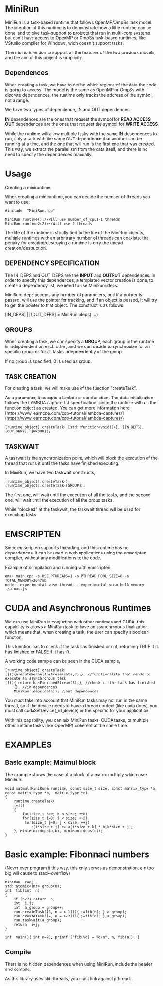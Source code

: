 
# MiniRun

MiniRun is a task-based runtime that follows OpenMP/OmpSs task model. The intention of this runtime is to demonstrate how a little runtime can be done, and to give task-support to projects that run in  multi-core systems but don't have access to OpenMP or OmpSs task-based runtimes, like VStudio compiler for Windows, wich doesn't support tasks.

There is no intention to support all the features of the two previous models, and the aim of this project is simplicity.  

## Dependences

When creating a task, we have to define which regions of the data the code is going to access. The model is the same as OpenMP or OmpSs with discrete dependences, the runtime only tracks the address of the symbol, not a range.

We have two types of dependence, IN and OUT dependences:

**IN** dependences are the ones that request the symbol for **READ ACCESS**
**OUT** dependences are the ones that request the symbol for **WRITE ACCESS**

While the runtime will allow multiple tasks with the same IN dependences to run, only a task with the same OUT dependence that another can be running at a time, and the one that will run is the first one that was created. This way, we extract the parallelism from the data itself, and there is no need to specify the dependences manually.  

# Usage

Creating a miniruntime:

When creating a miniruntime, you can decide the number of threads you want to use:


    #include  "MiniRun.hpp"
	
	MiniRun runtime();//Will use number_of_cpus-1 threads
	MiniRun runtime2(2);//Will use 2 threads
The life of the runtime is strictly tied to the life of the MiniRun objects, multiple runtimes with an arbritrary number of threads can coexists, the penalty for creating/destroying a runtime is only the thread creation/destruction.
	 


## DEPENDENCY SPECIFICATION
The IN_DEPS and OUT_DEPS are the **INPUT** and **OUTPUT** dependences. In order to specify this dependences, a templated vector creation is done, to create a dependency list, we need to use MiniRun::deps.

MiniRun::deps accepts any number of parameters, and if a pointer is passed, will use the pointer for tracking, and if an object is passed, it will try to get the pointer to that object. The construct is as follows:
 
[IN_DEPS] || [OUT_DEPS]  =      MiniRun::deps( <obj1>...); 

## GROUPS

When creating a task, we can specify a **GROUP**,  each group in the runtime is indepdendent on each other, and we can decide to synchronize for an specific group or for all tasks indepdendently of the group.

If no group is specified, 0 is used as group.

## TASK CREATION
For creating a task, we will make use of the function "createTask". 

As a parameter, it accepts a lambda or  std::function. The data initialization follows the LAMBDA capture list specification, since the runtime will run the function object as created. You can get more information here: [https://www.learncpp.com/cpp-tutorial/lambda-captures/](https://www.learncpp.com/cpp-tutorial/lambda-captures/)

    [runtime_object].createTask( [std::function<void()>], [IN_DEPS], [OUT_DEPS], [GROUP]); 

## TASKWAIT

A taskwait is the synchronization point, which will block the execution of the thread that runs it until the tasks have finished executing. 

In MiniRun, we have two taskwait constructs, 
 
    [runtime_object].createTask(); 
    [runtime_object].createTask([GROUP]); 

The first one, will wait until the execution of all the tasks, and the second one, will wait until the execution of all the group tasks.

While "blocked" at the taskwait, the taskwait thread will be used for executing tasks.

# EMSCRIPTEN

Since emscripten supports threading, and this runtime has no dependences, it can be used in web applications using the emscripten compiler, without any modifications to the code.

Example of compilation and running with emscripten:
 
    em++ main.cpp -s USE_PTHREADS=1 -s PTHREAD_POOL_SIZE=8 -s TOTAL_MEMORY=2047mb
    node --experimental-wasm-threads --experimental-wasm-bulk-memory  ./a.out.js 

# CUDA and Asynchronous Runtimes

We can use MiniRun in conjuction with other runtimes and CUDA, this capability is allows a MiniRun task to have an asynchronous finalization, which means that, when creating a task,  the user can specify  a boolean function.

This function has to check if the task has finished or not, returning TRUE if it has finished or FALSE if it hasn't.

A working code sample can be seen in the CUDA sample,  
	
	[runtime_object].createTask(
	[](){executeKernelInStream(data,3);}, //functionality that sends to execute an asynchronous task
	[](){ return hasFinishedStream(3);}, //check if the task has finished
		{}, //in dependences
		MiniRun::deps(data)); //out dependences


You must take into account that MiniRun tasks may not run in the same thread, so if the device needs to have a thread context (like cuda does), you must call cudaSetDevice(_id_device) or the specific for your application.

With this capability, you can mix MiniRun tasks, CUDA tasks, or multiple other runtime tasks (like OpenMP) coherent at the same time.

# EXAMPLES
  ## Basic example: Matmul block
The example shows the case of a block of a matrix multiply which uses MiniRun:

      
	void matmul(MiniRun& runtime, const size_t size, const matrix_type *a, const matrix_type *b,  matrix_type *c)
	{
	    runtime.createTask(
		[=]()
		{
		    for(size_t k=0; k < size; ++k)
			for(size_t i=0; i < size; ++i)
			 for(size_t j=0; j < size; ++j)
			    c[i*size + j] += a[i*size + k] * b[k*size + j];
		}, MiniRun::deps(a,b), MiniRun::deps(c));
	}

	

# Basic example: Fibonnaci numbers
(Never ever program it this way, this only serves as demonstration, a n too big will cause to stack-overflow)

    MiniRun  run;
    std::atomic<int> group(0);
    int  fib(int  n)  
    {
        if (n<2) return  n;   
        int  i,j;
	    int  a_group = group++;
	    run.createTask([&, n = n-1](){ i=fib(n); },a_group);
	    run.createTask([&, n = n-2](){ j=fib(n); },a_group);
	    run.taskwait(a_group);
	    return  i+j;
    }
    
    int  main(){ int n=25; printf ("fib(%d) = %d\n", n, fib(n)); }


## Compile

There is no hidden dependences when using MiniRun, include the header and compile.

 As this library uses std::threads, you must link against pthreads.


